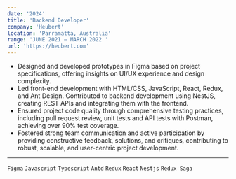 ```yaml
---
date: '2024'
title: 'Backend Developer'
company: 'Heubert'
location: 'Parramatta, Australia'
range: 'JUNE 2021 – MARCH 2022 '
url: 'https://heubert.com'
---
```


- Designed and developed prototypes in Figma based on project specifications, offering insights on UI/UX experience and design complexity.
- Led front-end development with HTML/CSS, JavaScript, React, Redux, and Ant Design. Contributed to backend development using NestJS, creating REST APIs and integrating them with the frontend.
- Ensured project code quality through comprehensive testing practices, including pull request review, unit tests and API tests with Postman, achieving over 90% test coverage.
- Fostered strong team communication and active participation by providing constructive feedback, solutions, and critiques, contributing to robust, scalable, and user-centric project development.

---

`Figma` `Javascript` `Typescript` `Antd` `Redux` `React` `Nestjs` `Redux Saga`
